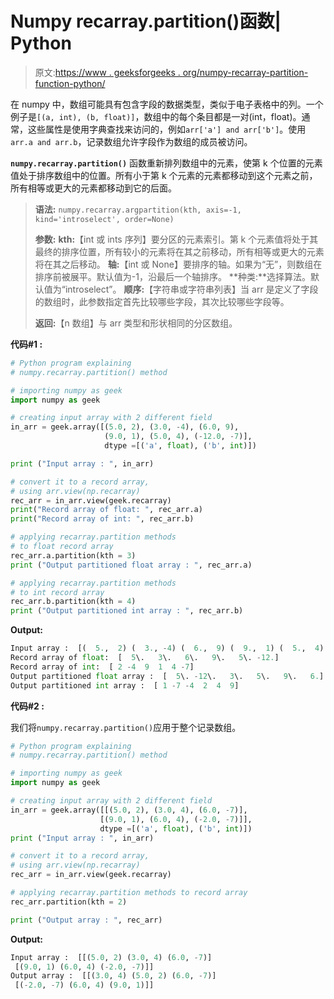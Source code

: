 # Numpy recarray.partition()函数| Python

> 原文:[https://www . geeksforgeeks . org/numpy-recarray-partition-function-python/](https://www.geeksforgeeks.org/numpy-recarray-partition-function-python/)

在 numpy 中，数组可能具有包含字段的数据类型，类似于电子表格中的列。一个例子是`[(a, int), (b, float)]`，数组中的每个条目都是一对(int，float)。通常，这些属性是使用字典查找来访问的，例如`arr['a'] and arr['b']`。使用`arr.a and arr.b`，记录数组允许字段作为数组的成员被访问。

**`numpy.recarray.partition()`** 函数重新排列数组中的元素，使第 k 个位置的元素值处于排序数组中的位置。所有小于第 k 个元素的元素都移动到这个元素之前，所有相等或更大的元素都移动到它的后面。

> **语法:** `numpy.recarray.argpartition(kth, axis=-1, kind='introselect', order=None)`
> 
> **参数:**
> **kth:**【int 或 ints 序列】要分区的元素索引。第 k 个元素值将处于其最终的排序位置，所有较小的元素将在其之前移动，所有相等或更大的元素将在其之后移动。
> **轴:**【int 或 None】要排序的轴。如果为“无”，则数组在排序前被展平。默认值为-1，沿最后一个轴排序。
> **种类:**选择算法。默认值为“introselect”。
> **顺序:**【字符串或字符串列表】当 arr 是定义了字段的数组时，此参数指定首先比较哪些字段，其次比较哪些字段等。
> 
> **返回:**【n 数组】与 arr 类型和形状相同的分区数组。

**代码#1 :**

```py
# Python program explaining
# numpy.recarray.partition() method 

# importing numpy as geek
import numpy as geek

# creating input array with 2 different field 
in_arr = geek.array([(5.0, 2), (3.0, -4), (6.0, 9),
                     (9.0, 1), (5.0, 4), (-12.0, -7)],
                     dtype =[('a', float), ('b', int)])

print ("Input array : ", in_arr)

# convert it to a record array,
# using arr.view(np.recarray)
rec_arr = in_arr.view(geek.recarray)
print("Record array of float: ", rec_arr.a)
print("Record array of int: ", rec_arr.b)

# applying recarray.partition methods
# to float record array 
rec_arr.a.partition(kth = 3)
print ("Output partitioned float array : ", rec_arr.a) 

# applying recarray.partition methods 
# to int record array 
rec_arr.b.partition(kth = 4)
print ("Output partitioned int array : ", rec_arr.b) 
```

**Output:**

```py
Input array :  [(  5.,  2) (  3., -4) (  6.,  9) (  9.,  1) (  5.,  4) (-12., -7)]
Record array of float:  [  5\.   3\.   6\.   9\.   5\. -12.]
Record array of int:  [ 2 -4  9  1  4 -7]
Output partitioned float array :  [  5\. -12\.   3\.   5\.   9\.   6.]
Output partitioned int array :  [ 1 -7 -4  2  4  9]

```

**代码#2 :**

我们将`numpy.recarray.partition()`应用于整个记录数组。

```py
# Python program explaining
# numpy.recarray.partition() method 

# importing numpy as geek
import numpy as geek

# creating input array with 2 different field 
in_arr = geek.array([[(5.0, 2), (3.0, 4), (6.0, -7)],
                    [(9.0, 1), (6.0, 4), (-2.0, -7)]],
                    dtype =[('a', float), ('b', int)])
print ("Input array : ", in_arr)

# convert it to a record array, 
# using arr.view(np.recarray)
rec_arr = in_arr.view(geek.recarray)

# applying recarray.partition methods to record array
rec_arr.partition(kth = 2)

print ("Output array : ", rec_arr)
```

**Output:**

```py
Input array :  [[(5.0, 2) (3.0, 4) (6.0, -7)]
 [(9.0, 1) (6.0, 4) (-2.0, -7)]]
Output array :  [[(3.0, 4) (5.0, 2) (6.0, -7)]
 [(-2.0, -7) (6.0, 4) (9.0, 1)]]

```